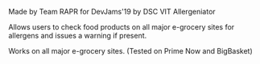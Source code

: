 Made by Team RAPR for DevJams'19 by DSC VIT
Allergeniator

Allows users to check food products on all major e-grocery sites for allergens and issues a warning if present.

Works on all major e-grocery sites.
(Tested on Prime Now and BigBasket)
